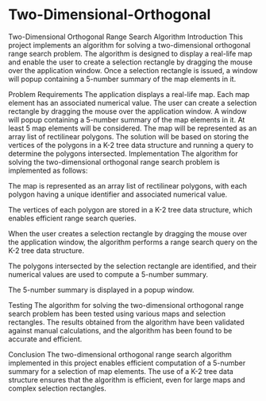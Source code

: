 # Two-Dimensional-Orthogonal
Two-Dimensional Orthogonal Range Search Algorithm
Introduction
This project implements an algorithm for solving a two-dimensional orthogonal range search problem. The algorithm is designed to display a real-life map and enable the user to create a selection rectangle by dragging the mouse over the application window. Once a selection rectangle is issued, a window will popup containing a 5-number summary of the map elements in it.

Problem Requirements
The application displays a real-life map.
Each map element has an associated numerical value.
The user can create a selection rectangle by dragging the mouse over the application window.
A window will popup containing a 5-number summary of the map elements in it.
At least 5 map elements will be considered.
The map will be represented as an array list of rectilinear polygons.
The solution will be based on storing the vertices of the polygons in a K-2 tree data structure and running a query to determine the polygons intersected.
Implementation
The algorithm for solving the two-dimensional orthogonal range search problem is implemented as follows:

The map is represented as an array list of rectilinear polygons, with each polygon having a unique identifier and associated numerical value.

The vertices of each polygon are stored in a K-2 tree data structure, which enables efficient range search queries.

When the user creates a selection rectangle by dragging the mouse over the application window, the algorithm performs a range search query on the K-2 tree data structure.

The polygons intersected by the selection rectangle are identified, and their numerical values are used to compute a 5-number summary.

The 5-number summary is displayed in a popup window.

Testing
The algorithm for solving the two-dimensional orthogonal range search problem has been tested using various maps and selection rectangles. The results obtained from the algorithm have been validated against manual calculations, and the algorithm has been found to be accurate and efficient.

Conclusion
The two-dimensional orthogonal range search algorithm implemented in this project enables efficient computation of a 5-number summary for a selection of map elements. The use of a K-2 tree data structure ensures that the algorithm is efficient, even for large maps and complex selection rectangles.
